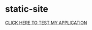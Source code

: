 # static-site

[CLICK HERE TO TEST MY APPLICATION](https://main--tourmaline-dusk-6b6a86.netlify.app/)